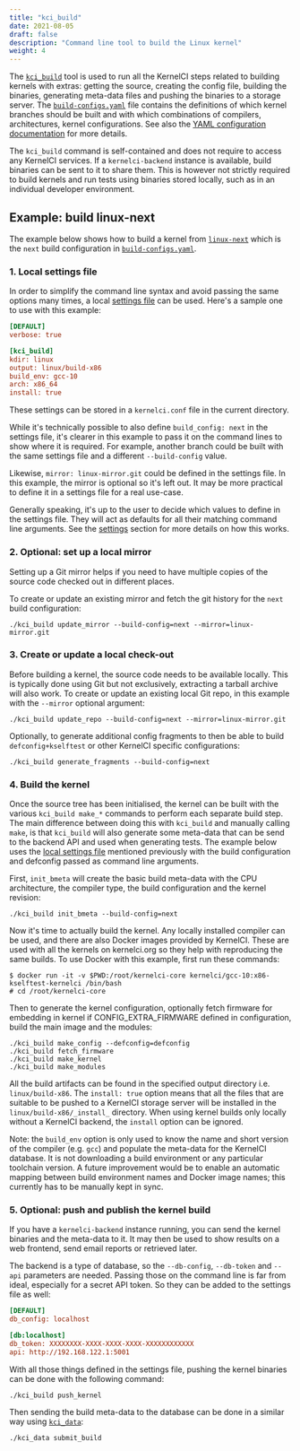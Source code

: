 ```yaml
---
title: "kci_build"
date: 2021-08-05
draft: false
description: "Command line tool to build the Linux kernel"
weight: 4
---
```


The
[`kci_build`](https://github.com/kernelci/kernelci-core/blob/main/kci_build)
tool is used to run all the KernelCI steps related to building kernels with
extras: getting the source, creating the config file, building the binaries,
generating meta-data files and pushing the binaries to a storage server.  The
[`build-configs.yaml`](https://github.com/kernelci/kernelci-core/blob/main/config/core/build-configs.yaml)
file contains the definitions of which kernel branches should be built and with
which combinations of compilers, architectures, kernel configurations.  See
also the [YAML configuration documentation](../config/#builds-configuration) for
more details.

The `kci_build` command is self-contained and does not require to access any
KernelCI services.  If a `kernelci-backend` instance is available, build
binaries can be sent to it to share them.  This is however not strictly
required to build kernels and run tests using binaries stored locally, such as
in an individual developer environment.

## Example: build linux-next

The example below shows how to build a kernel from
[`linux-next`](https://git.kernel.org/pub/scm/linux/kernel/git/next/linux-next.git)
which is the `next` build configuration in [`build-configs.yaml`](https://github.com/kernelci/kernelci-core/config/core/build-configs.yaml).

### 1. Local settings file

In order to simplify the command line syntax and avoid passing the same options
many times, a local [settings file](../settings) can be used.  Here's a sample
one to use with this example:

```ini
[DEFAULT]
verbose: true

[kci_build]
kdir: linux
output: linux/build-x86
build_env: gcc-10
arch: x86_64
install: true
```

These settings can be stored in a `kernelci.conf` file in the current
directory.

While it's technically possible to also define `build_config: next` in the
settings file, it's clearer in this example to pass it on the command lines to
show where it is required.  For example, another branch could be built with the
same settings file and a different `--build-config` value.

Likewise, `mirror: linux-mirror.git` could be defined in the settings file.  In
this example, the mirror is optional so it's left out.  It may be more
practical to define it in a settings file for a real use-case.

Generally speaking, it's up to the user to decide which values to define in the
settings file.  They will act as defaults for all their matching command line
arguments.  See the [settings](../settings) section for more details on how
this works.


### 2. Optional: set up a local mirror

Setting up a Git mirror helps if you need to have multiple copies of the source
code checked out in different places.

To create or update an existing mirror and fetch the git history for the `next`
build configuration:

```
./kci_build update_mirror --build-config=next --mirror=linux-mirror.git
```


### 3. Create or update a local check-out

Before building a kernel, the source code needs to be available locally.  This
is typically done using Git but not exclusively, extracting a tarball archive
will also work.  To create or update an existing local Git repo, in this
example with the `--mirror` optional argument:

```
./kci_build update_repo --build-config=next --mirror=linux-mirror.git
```

Optionally, to generate additional config fragments to then be able to build
`defconfig+kselftest` or other KernelCI specific configurations:

```
./kci_build generate_fragments --build-config=next
```

### 4. Build the kernel

Once the source tree has been initialised, the kernel can be built with the
various `kci_build make_*` commands to perform each separate build step.  The
main difference between doing this with `kci_build` and manually calling
`make`, is that `kci_build` will also generate some meta-data that can be send
to the backend API and used when generating tests.  The example below uses the
[local settings file](#1-local-settings-file) mentioned previously with the
build configuration and defconfig passed as command line arguments.

First, `init_bmeta` will create the basic build meta-data with the CPU
architecture, the compiler type, the build configuration and the kernel
revision:

```
./kci_build init_bmeta --build-config=next
```

Now it's time to actually build the kernel.  Any locally installed compiler can
be used, and there are also Docker images provided by KernelCI.  These are used
with all the kernels on kernelci.org so they help with reproducing the same
builds.  To use Docker with this example, first run these commands:

```
$ docker run -it -v $PWD:/root/kernelci-core kernelci/gcc-10:x86-kselftest-kernelci /bin/bash
# cd /root/kernelci-core
```

Then to generate the kernel configuration, optionally fetch firmware for embedding
in kernel if CONFIG_EXTRA_FIRMWARE defined in configuration, build the main image 
and the modules:

```
./kci_build make_config --defconfig=defconfig
./kci_build fetch_firmware
./kci_build make_kernel
./kci_build make_modules
```

All the build artifacts can be found in the specified output directory
i.e. `linux/build-x86`.  The `install: true` option means that all the files
that are suitable to be pushed to a KernelCI storage server will be installed
in the `linux/build-x86/_install_` directory.  When using kernel builds only
locally without a KernelCI backend, the `install` option can be ignored.

Note: the `build_env` option is only used to know the name and short version of
the compiler (e.g. `gcc`) and populate the meta-data for the KernelCI database.
It is not downloading a build environment or any particular toolchain version.
A future improvement would be to enable an automatic mapping between build
environment names and Docker image names; this currently has to be manually
kept in sync.


### 5. Optional: push and publish the kernel build

If you have a `kernelci-backend` instance running, you can send the kernel
binaries and the meta-data to it.  It may then be used to show results on a web
frontend, send email reports or retrieved later.

The backend is a type of database, so the `--db-config`, `--db-token` and
`--api` parameters are needed.  Passing those on the command line is far from
ideal, especially for a secret API token.  So they can be added to the settings
file as well:

```ini
[DEFAULT]
db_config: localhost

[db:localhost]
db_token: XXXXXXXX-XXXX-XXXX-XXXX-XXXXXXXXXXXX
api: http://192.168.122.1:5001
```

With all those things defined in the settings file, pushing the kernel binaries
can be done with the following command:

```
./kci_build push_kernel
```

Then sending the build meta-data to the database can be done in a similar way
using [`kci_data`](../kci_data):

```
./kci_data submit_build
```
